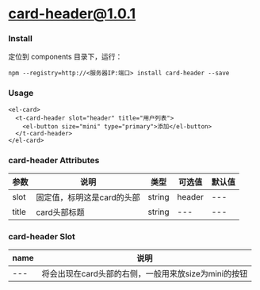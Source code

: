 # card-header@1.0.1
### Install
定位到 components 目录下，运行：
```
npm --registry=http://<服务器IP:端口> install card-header --save
```
### Usage
```
<el-card>
  <t-card-header slot="header" title="用户列表">
    <el-button size="mini" type="primary">添加</el-button>
  </t-card-header>
</el-card>
```

### card-header Attributes
参数 | 说明 | 类型 | 可选值 | 默认值
---|---|---|---|---
slot|固定值，标明这是card的头部|string|header|---
title|card头部标题|string|---|---

### card-header Slot
name | 说明
---|---
---|将会出现在card头部的右侧，一般用来放size为mini的按钮
